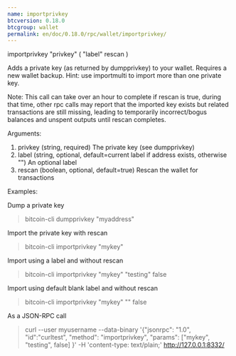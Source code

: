```yaml
---
name: importprivkey
btcversion: 0.18.0
btcgroup: wallet
permalink: en/doc/0.18.0/rpc/wallet/importprivkey/
---
```


importprivkey "privkey" ( "label" rescan )

Adds a private key (as returned by dumpprivkey) to your wallet. Requires a new wallet backup.
Hint: use importmulti to import more than one private key.

Note: This call can take over an hour to complete if rescan is true, during that time, other rpc calls
may report that the imported key exists but related transactions are still missing, leading to temporarily incorrect/bogus balances and unspent outputs until rescan completes.

Arguments:
1. privkey    (string, required) The private key (see dumpprivkey)
2. label      (string, optional, default=current label if address exists, otherwise "") An optional label
3. rescan     (boolean, optional, default=true) Rescan the wallet for transactions

Examples:

Dump a private key
> bitcoin-cli dumpprivkey "myaddress"

Import the private key with rescan
> bitcoin-cli importprivkey "mykey"

Import using a label and without rescan
> bitcoin-cli importprivkey "mykey" "testing" false

Import using default blank label and without rescan
> bitcoin-cli importprivkey "mykey" "" false

As a JSON-RPC call
> curl --user myusername --data-binary '{"jsonrpc": "1.0", "id":"curltest", "method": "importprivkey", "params": ["mykey", "testing", false] }' -H 'content-type: text/plain;' http://127.0.0.1:8332/


